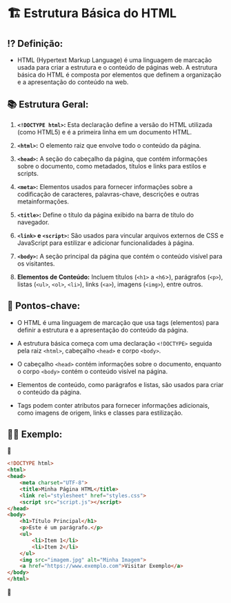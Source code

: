 # 🏗 Estrutura Básica do HTML

## ⁉ **Definição:**

- HTML (Hypertext Markup Language) é uma linguagem de marcação usada para criar a estrutura e o conteúdo de páginas web. A estrutura básica do HTML é composta por elementos que definem a organização e a apresentação do conteúdo na web.

## 📚 **Estrutura Geral:**

1. **`<!DOCTYPE html>`:** Esta declaração define a versão do HTML utilizada (como HTML5) e é a primeira linha em um documento HTML.

2. **`<html>`:** O elemento raiz que envolve todo o conteúdo da página.

3. **`<head>`:** A seção do cabeçalho da página, que contém informações sobre o documento, como metadados, títulos e links para estilos e scripts.

4. **`<meta>`:** Elementos usados para fornecer informações sobre a codificação de caracteres, palavras-chave, descrições e outras metainformações.

5. **`<title>`:** Define o título da página exibido na barra de título do navegador.

6. **`<link>` e `<script>`:** São usados para vincular arquivos externos de CSS e JavaScript para estilizar e adicionar funcionalidades à página.

7. **`<body>`:** A seção principal da página que contém o conteúdo visível para os visitantes.

8. **Elementos de Conteúdo:** Incluem títulos (`<h1>` a `<h6`>), parágrafos (`<p>`), listas (`<ul>`, `<ol>`, `<li>`), links (`<a>`), imagens (`<img>`), entre outros.

## 🔑 **Pontos-chave:**

- O HTML é uma linguagem de marcação que usa tags (elementos) para definir a estrutura e a apresentação do conteúdo da página.

- A estrutura básica começa com uma declaração `<!DOCTYPE>` seguida pela raiz `<html>`, cabeçalho `<head>` e corpo `<body>`.

- O cabeçalho `<head>` contém informações sobre o documento, enquanto o corpo `<body>` contém o conteúdo visível na página.

- Elementos de conteúdo, como parágrafos e listas, são usados para criar o conteúdo da página.

- Tags podem conter atributos para fornecer informações adicionais, como imagens de origem, links e classes para estilização.

## 👩‍🏫 **Exemplo:**

📌

```html
<!DOCTYPE html>
<html>
<head>
    <meta charset="UTF-8">
    <title>Minha Página HTML</title>
    <link rel="stylesheet" href="styles.css">
    <script src="script.js"></script>
</head>
<body>
    <h1>Título Principal</h1>
    <p>Este é um parágrafo.</p>
    <ul>
        <li>Item 1</li>
        <li>Item 2</li>
    </ul>
    <img src="imagem.jpg" alt="Minha Imagem">
    <a href="https://www.exemplo.com">Visitar Exemplo</a>
</body>
</html>
```
📌
